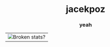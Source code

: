 <h1 align="center">jacekpoz</h1>
<h3 align="center">yeah</h3>
<table>
  <tr>
    <td>
      <img align="center" src="https://github-readme-stats.vercel.app/api?username=jacekpoz&count_private=true&include_all_commits=true&show_icons=true&hide_border=true&hide_title=true&theme=dracula" alt="Broken stats?">
    </td>
  </tr>
</table>

